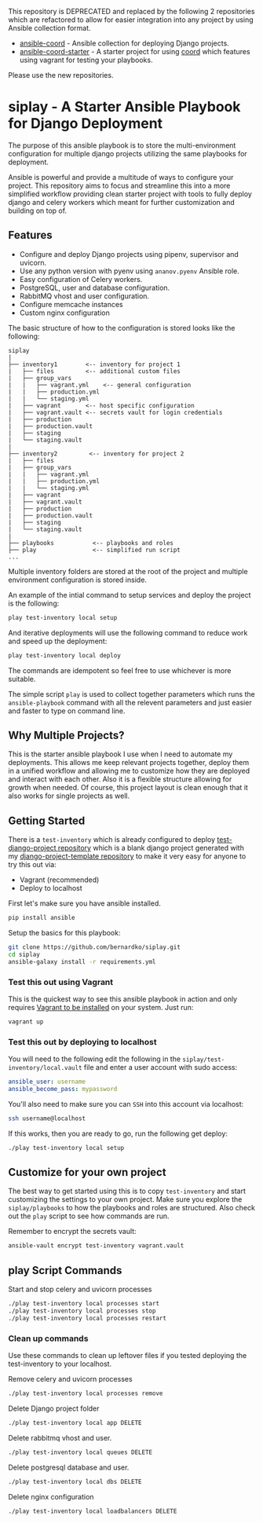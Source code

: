 This repository is DEPRECATED and replaced by the following 2 repositories which are refactored to allow for easier integration into any project by using Ansible collection format.

- [ansible-coord](https://github.com/bernardko/ansible-coord) - Ansible collection for deploying Django projects.
- [ansible-coord-starter](https://github.com/bernardko/ansible-coord-starter) - A starter project for using [coord](https://github.com/bernardko/ansible-coord) which features using vagrant for testing your playbooks.

Please use the new repositories.

# siplay - A Starter Ansible Playbook for Django Deployment

The purpose of this ansible playbook is to store the multi-environment configuration for multiple django projects utilizing the same playbooks for deployment.

Ansible is powerful and provide a multitude of ways to configure your project. This repository aims to focus and streamline this into a more simplified workflow providing clean starter project with tools to fully deploy django and celery workers which meant for further customization and building on top of.

## Features

- Configure and deploy Django projects using pipenv, supervisor and uvicorn.
- Use any python version with pyenv using `ananov.pyenv` Ansible role.
- Easy configuration of Celery workers.
- PostgreSQL, user and database configuration.
- RabbitMQ vhost and user configuration.
- Configure memcache instances
- Custom nginx configuration

The basic structure of how to the configuration is stored looks like the following:

```
siplay
|
├── inventory1        <-- inventory for project 1
|   ├── files         <-- additional custom files 
|   ├── group_vars
|   |   ├── vagrant.yml    <-- general configuration
|   |   ├── production.yml
|   |   └── staging.yml
|   ├── vagrant       <-- host specific configuration
|   ├── vagrant.vault <-- secrets vault for login credentials
|   ├── production
|   ├── production.vault
|   ├── staging
|   └── staging.vault
|
├── inventory2         <-- inventory for project 2
|   ├── files
|   ├── group_vars
|   |   ├── vagrant.yml
|   |   ├── production.yml
|   |   └── staging.yml
|   ├── vagrant
|   ├── vagrant.vault
|   ├── production
|   ├── production.vault
|   ├── staging
|   └── staging.vault
|   
├── playbooks           <-- playbooks and roles
├── play                <-- simplified run script
...
```

Multiple inventory folders are stored at the root of the project and multiple environment configuration is stored inside.

An example of the intial command to setup services and deploy the project is the following:

```bash
play test-inventory local setup
```
And iterative deployments will use the following command to reduce work and speed up the deployment:

```bash
play test-inventory local deploy
```
The commands are idempotent so feel free to use whichever is more suitable.

The simple script `play` is used to collect together parameters which runs the `ansible-playbook` command with all the relevent parameters and just easier and faster to type on command line.

## Why Multiple Projects?

This is the starter ansible playbook I use when I need to automate my deployments. This allows me keep relevant projects together, deploy them in a unified workflow and allowing me to customize how they are deployed and interact with each other. Also it is a flexible structure allowing for growth when needed. Of course, this project layout is clean enough that it also works for single projects as well.


## Getting Started

There is a `test-inventory` which is already configured to deploy [test-django-project repository](https://github.com/bernardko/test-django-project) which is a blank django project generated with my [django-project-template repository](https://github.com/bernardko/django-project-template) to make it very easy for anyone to try this out via:

- Vagrant (recommended)
- Deploy to localhost

First let's make sure you have ansible installed.

```bash
pip install ansible
```

Setup the basics for this playbook:

```bash
git clone https://github.com/bernardko/siplay.git
cd siplay
ansible-galaxy install -r requirements.yml
```

### Test this out using Vagrant

This is the quickest way to see this ansible playbook in action and only requires [Vagrant to be installed](https://www.vagrantup.com/docs/installation) on your system. Just run:

```bash
vagrant up
```

### Test this out by deploying to localhost

You will need to the following edit the following in the `siplay/test-inventory/local.vault` file and enter a user account with sudo access:

```yaml
ansible_user: username
ansible_become_pass: mypassword
```

You'll also need to make sure you can `SSH` into this account via localhost:
```bash
ssh username@localhost
```

If this works, then you are ready to go, run the following get deploy:

```bash
./play test-inventory local setup
```

## Customize for your own project

The best way to get started using this is to copy `test-inventory` and start customizing the settings to your own project. Make sure you explore the `siplay/playbooks` to how the playbooks and roles are structured. Also check out the `play` script to see how commands are run.  

Remember to encrypt the secrets vault:
```bash
ansible-vault encrypt test-inventory vagrant.vault
```

## play Script Commands

Start and stop celery and uvicorn processes
```bash
./play test-inventory local processes start
./play test-inventory local processes stop
./play test-inventory local processes restart
```

### Clean up commands
Use these commands to clean up leftover files if you tested deploying the test-inventory to your localhost.

Remove celery and uvicorn processes
```bash
./play test-inventory local processes remove
```
Delete  Django project folder
```bash
./play test-inventory local app DELETE
```
Delete rabbitmq vhost and user.
```bash
./play test-inventory local queues DELETE
```
Delete postgresql database and user.
```bash
./play test-inventory local dbs DELETE
```
Delete nginx configuration
```bash
./play test-inventory local loadbalancers DELETE
```
